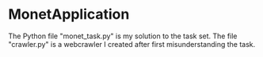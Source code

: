# MonetApplication
The Python file "monet_task.py" is my solution to the task set.
The file "crawler.py" is a webcrawler I created after first misunderstanding the task.
